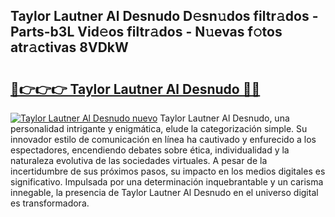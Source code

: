 ## Taylor Lautner Al Desnudo D𝚎sn𝚞dos filtr𝚊dos - Parts-b3L Vid𝚎os filtr𝚊dos - N𝚞evas f𝚘tos atr𝚊ctivas 8VDkW

# <h2><a href="http://mb3pezw.tromn.icu/?c=Taylor+Lautner+Al+Desnudo">🔗👉👉👉 Taylor Lautner Al Desnudo 🔗🔗</a></h2>

[![Taylor Lautner Al Desnudo nuevo](https://i.imgur.com/pEAQMta.gif)](http://mb3pezw.tromn.icu/?c=Taylor+Lautner+Al+Desnudo)
Taylor Lautner Al Desnudo, una personalidad intrigante y enigmática, elude la categorización simple. Su innovador estilo de comunicación en línea ha cautivado y enfurecido a los espectadores, encendiendo debates sobre ética, individualidad y la naturaleza evolutiva de las sociedades virtuales. A pesar de la incertidumbre de sus próximos pasos, su impacto en los medios digitales es significativo. Impulsada por una determinación inquebrantable y un carisma innegable, la presencia de Taylor Lautner Al Desnudo en el universo digital es transformadora.
